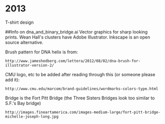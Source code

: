 2013
====
T-shirt design

##Info on dna_and_binary_bridge.ai
Vector graphics for sharp looking prints.
Wean Hall's clusters have Adobe Illustrator. Inkscape is an open source alternative.

Brush pattern for DNA helix is from:

    http://www.jameshedberg.com/lettera/2012/08/02/dna-brush-for-illustrator-version-2/

CMU logo, etc to be added after reading through this (or someone please add it):

    http://www.cmu.edu/marcom/brand-guidelines/wordmarks-colors-type.html

Bridge is the Fort Pitt Bridge (the Three Sisters Bridges look too similar to S.F.'s Bay bridge)

    http://images.fineartamerica.com/images-medium-large/fort-pitt-bridge-michelle-joseph-long.jpg

